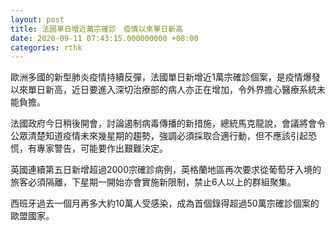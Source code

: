 ```yaml
---
layout: post
title: 法國單日增近萬宗確診　疫情以來單日新高
date: 2020-09-11 07:43:15.000000000 +08:00
categories: rthk
---
```


歐洲多國的新型肺炎疫情持續反彈，法國單日新增近1萬宗確診個案，是疫情爆發以來單日新高，近日要進入深切治療部的病人亦正在增加，令外界擔心醫療系統未能負擔。

法國政府今日稍後開會，討論遏制病毒傳播的新措施，總統馬克龍說，會議將會令公眾清楚知道疫情未來幾星期的趨勢，強調必須採取合適行動，但不應該引起恐慌，有專家警告，可能要作出艱難決定。

英國連續第五日新增超過2000宗確診病例，英格蘭地區再次要求從葡萄牙入境的旅客必須隔離，下星期一開始亦會實施新限制，禁止6人以上的群組聚集。

西班牙過去一個月再多大約10萬人受感染，成為首個錄得超過50萬宗確診個案的歐盟國家。
